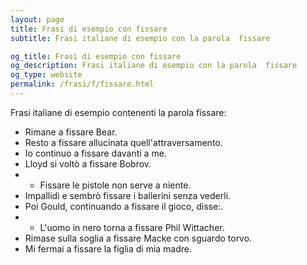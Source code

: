 ```yaml
---
layout: page
title: Frasi di esempio con fissare 
subtitle: Frasi italiane di esempio con la parola  fissare

og_title: Frasi di esempio con fissare 
og_description: Frasi italiane di esempio con la parola  fissare
og_type: website
permalink: /frasi/f/fissare.html
---
```


Frasi italiane di esempio contenenti la parola fissare:


- Rimane a fissare Bear.
- Resto a fissare allucinata quell'attraversamento.
- Io continuo a fissare davanti a me.
- Lloyd si voltò a fissare Bobrov.
- - Fissare le pistole non serve a niente.
- Impallidì e sembrò fissare i ballerini senza vederli.
- Poi Gould, continuando a fissare il gioco, disse:.
- - L'uomo in nero torna a fissare Phil Wittacher.
- Rimase sulla soglia a fissare Macke con sguardo torvo.
- Mi fermai a fissare la figlia di mia madre.
